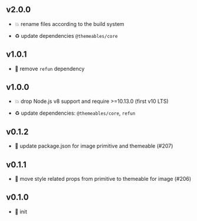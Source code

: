 ## v2.0.0

* 💥 rename files according to the build system

* ♻️ update dependencies `@themeables/core`

## v1.0.1

* 🐞 remove `refun` dependency

## v1.0.0

* 💥 drop Node.js v8 support and require >=10.13.0 (first v10 LTS)

* ♻️ update dependencies: `@themeables/core`, `refun`

## v0.1.2

* 🐞 update package.json for image primitive and themeable (#207)

## v0.1.1

* 🐞 move style related props from primitive to themeable for image (#206)

## v0.1.0

* 🐣 init
